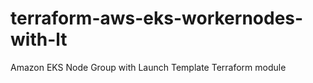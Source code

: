 # terraform-aws-eks-workernodes-with-lt
Amazon EKS Node Group with Launch Template Terraform module
